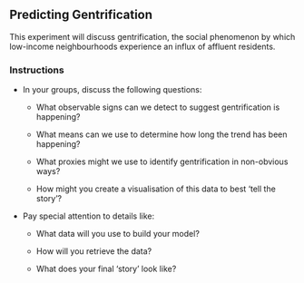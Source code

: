 ## Predicting Gentrification

This experiment will discuss gentrification, the social phenomenon by which low-income neighbourhoods experience an influx of affluent residents.

### Instructions

* In your groups, discuss the following questions:

  * What observable signs can we detect to suggest gentrification is happening?

  * What means can we use to determine how long the trend has been happening?

  * What proxies might we use to identify gentrification in non-obvious ways?

  * How might you create a visualisation of this data to best ‘tell the story’?

* Pay special attention to details like:

  * What data will you use to build your model?

  * How will you retrieve the data?

  * What does your final ‘story’ look like?

